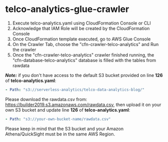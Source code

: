 # telco-analytics-glue-crawler

1. Execute telco-analytics.yaml using CloudFormation Console or CLI
2. Acknowledge that IAM Role will be created by the CloudFormation Console
3. Once CloudFormation template executed, go to AWS Glue Console
4. On the Crawler Tab, choose the "cfn-crawler-telco-analytics" and Run the crawler
5. Once the "cfn-crawler-telco-analytics" crawler finished running, the "cfn-database-telco-analytics" database is filled with the tables from rawdata



***Note:*** if you don't have access to the default S3 bucket provided on line **126** of **telco-analytics.yaml**:

```yaml
- Path: "s3://serverless-analytics/telco-data-analytics-blog/"
```

Please download the rawdata.csv from: https://builder2019.s3.amazonaws.com/rawdata.csv, then upload it on your own S3 bucket and update line **126** of **telco-analytics.yaml**:

```yaml
- Path: "s3://your-own-bucket-name/rawdata.csv"
```

Please keep in mind that the S3 bucket and your Amazon Athena/QuickSight must be in the same AWS Region. 

